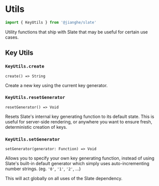 # Utils

```js
import { KeyUtils } from '@jianghe/slate'
```

Utility functions that ship with Slate that may be useful for certain use cases.

## Key Utils

### `KeyUtils.create`

`create() => String`

Create a new key using the current key generator.

### `KeyUtils.resetGenerator`

`resetGenerator() => Void`

Resets Slate's internal key generating function to its default state. This is useful for server-side rendering, or anywhere you want to ensure fresh, deterministic creation of keys.

### `KeyUtils.setGenerator`

`setGenerator(generator: Function) => Void`

Allows you to specify your own key generating function, instead of using Slate's built-in default generator which simply uses auto-incrementing number strings. (eg. `'0'`, `'1'`, `'2'`, ...)

This will act globally on all uses of the Slate dependency.
